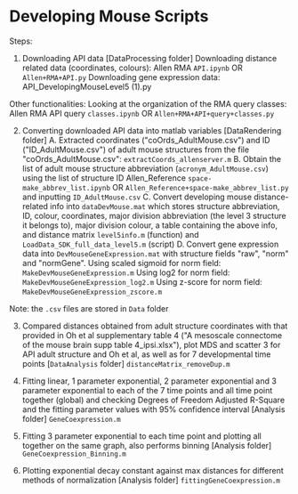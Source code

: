# Developing Mouse Scripts

Steps:
1. Downloading API data  [DataProcessing folder]
Downloading distance related data (coordinates, colours):
Allen RMA `API.ipynb` OR `Allen+RMA+API.py`
Downloading gene expression data:
API_DevelopingMouseLevel5 (1).py

Other functionalities:
Looking at the organization of the RMA query classes:
Allen RMA API query `classes.ipynb` OR `Allen+RMA+API+query+classes.py`

2. Converting downloaded API data into matlab variables [DataRendering folder]
A. Extracted coordinates ("coOrds_AdultMouse.csv") and ID ("ID_AdultMouse.csv") of adult mouse structures from the file "coOrds_AdultMouse.csv":
`extractCoords_allenserver.m`
B. Obtain the list of adult mouse structure abbreviation (`acronym_AdultMouse.csv`) using the list of structure ID
Allen_Reference `space-make_abbrev_list.ipynb` OR `Allen_Reference+space-make_abbrev_list.py`
and inputting `ID_AdultMouse.csv`
C. Convert developing mouse distance-related info into `dataDevMouse.mat` which stores structure abbreviation, ID, colour, coordinates, major division abbreviation (the level 3 structure it belongs to), major division colour, a table containing the above info, and distance matrix
`level5info.m` (function) and `LoadData_SDK_full_data_level5.m` (script)
D. Convert gene expression data into `DevMouseGeneExpression.mat` with structure fields "raw", "norm" and "normGene".
Using scaled sigmoid for norm field: `MakeDevMouseGeneExpression.m`
Using log2 for norm field: `MakeDevMouseGeneExpression_log2.m`
Using z-score for norm field: `MakeDevMouseGeneExpression_zscore.m`

Note: the `.csv` files are stored in `Data` folder

3. Compared distances obtained from adult structure coordinates with that provided in Oh et al supplementary table 4 ("A mesoscale connectome of the mouse brain supp table 4_ipsi.xlsx"), plot MDS and scatter 3 for API adult structure and Oh et al, as well as for 7 developmental time points [`DataAnalysis` folder]
`distanceMatrix_removeDup.m`

4. Fitting linear, 1 parameter exponential, 2 parameter exponential and 3 parameter exponential to each of the 7 time points and all time point together (global) and checking Degrees of Freedom Adjusted R-Square and the fitting parameter values with 95% confidence interval [Analysis folder]
`GeneCoexpression.m`

5. Fitting 3 parameter exponential to each time point and plotting all together on the same graph, also performs binning [Analysis folder]
`GeneCoexpression_Binning.m`

6. Plotting exponential decay constant against max distances for different methods of normalization [Analysis folder]
`fittingGeneCoexpression.m`
